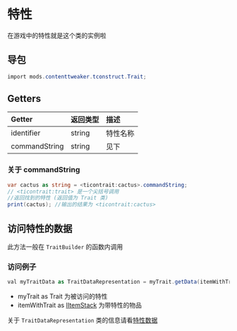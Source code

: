 # 特性

在游戏中的特性就是这个类的实例啦

## 导包

```csharp
import mods.contenttweaker.tconstruct.Trait;
```

## Getters

| Getter | 返回类型 | 描述 |
| :---- | :---- | :---- |
| identifier | string | 特性名称 |
| commandString | string | 见下 |

### 关于 commandString

```csharp
var cactus as string = <ticontrait:cactus>.commandString;
// <ticontrait:trait> 是一个尖括号调用
//返回找到的特性 (返回值为 Trait 类)
print(cactus); //输出的结果为 <ticontrait:cactus>
```

## 访问特性的数据

此方法一般在 `TraitBuilder` 的函数内调用

### 访问例子

```csharp
val myTraitData as TraitDataRepresentation = myTrait.getData(itemWithTrait);
```

- myTrait as Trait 为被访问的特性
- itemWithTrait as [IItemStack](https://docs.blamejared.com/1.12/en/Vanilla/Items/IItemStack/) 为带特性的物品

关于 `TraitDataRepresentation` 类的信息请看[特性数据](traitDataRepresentation.md)
